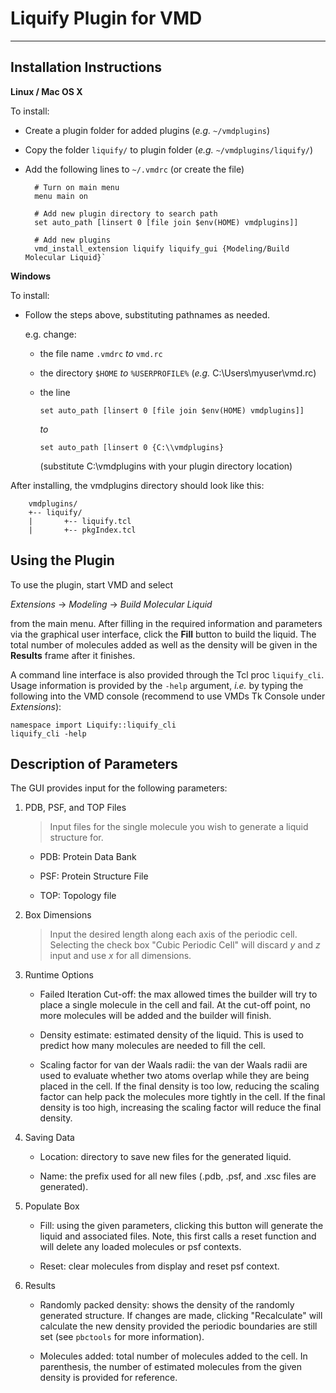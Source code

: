 Liquify Plugin for VMD
==============================
---

Installation Instructions
------------------------------

__Linux / Mac OS X__

To install:

- Create a plugin folder for added plugins (_e.g._ `~/vmdplugins`)
- Copy the folder `liquify/` to plugin folder (_e.g._ `~/vmdplugins/liquify/`)
- Add the following lines to `~/.vmdrc` (or create the file)

        # Turn on main menu
        menu main on

        # Add new plugin directory to search path
        set auto_path [linsert 0 [file join $env(HOME) vmdplugins]]

        # Add new plugins
        vmd_install_extension liquify liquify_gui {Modeling/Build Molecular Liquid}`

__Windows__

To install:

- Follow the steps above, substituting pathnames as needed.

    e.g. change:
    
	- the file name `.vmdrc` _to_ `vmd.rc`
    - the directory `$HOME` _to_ `%USERPROFILE%` (_e.g._ C:\\Users\\myuser\\vmd.rc)
    - the line 

        `set auto_path [linsert 0 [file join $env(HOME) vmdplugins]]` 

        _to_

        `set auto_path [linsert 0 {C:\\vmdplugins}`

        (substitute C:\\vmdplugins with your plugin directory location)

After installing, the vmdplugins directory should look like this:
        
        vmdplugins/
        +-- liquify/
        |       +-- liquify.tcl
        |       +-- pkgIndex.tcl

Using the Plugin
------------------

To use the plugin, start VMD and select 

_Extensions_ -> _Modeling_ -> _Build Molecular Liquid_ 

from the main menu.  After filling in the required information and parameters via the graphical user interface, click the __Fill__ button to build the liquid.  The total number of molecules added as well as the density will be given in the __Results__ frame after it finishes.

A command line interface is also provided through the Tcl proc `liquify_cli`. Usage information is provided by the `-help` argument, _i.e._ by typing the following into the VMD console (recommend to use VMDs Tk Console under _Extensions_):
   
    namespace import Liquify::liquify_cli
    liquify_cli -help

Description of Parameters
-------------------------

The GUI provides input for the following parameters:

1. PDB, PSF, and TOP Files

    > Input files for the single molecule you wish to generate a liquid structure for.
 

    - PDB: Protein Data Bank 
 
    - PSF: Protein Structure File

    - TOP: Topology file

2. Box Dimensions

    > Input the desired length along each axis of the periodic cell. Selecting the check box "Cubic Periodic Cell" will discard _y_ and _z_ input and use _x_ for all dimensions.

3. Runtime Options

    - Failed Iteration Cut-off: the max allowed times the builder will try to place a single molecule in the cell and fail. At the cut-off point, no more molecules will be added and the builder will finish. 

    - Density estimate: estimated density of the liquid. This is used to predict how many molecules are needed to fill the cell.

    - Scaling factor for van der Waals radii: the van der Waals radii are used to evaluate whether two atoms overlap while they are being placed in the cell.  If the final density is too low, reducing the scaling factor can help pack the molecules more tightly in the cell. If the final density is too high, increasing the scaling factor will reduce the final density.

4. Saving Data

    - Location: directory to save new files for the generated liquid.

    - Name: the prefix used for all new files (.pdb, .psf, and .xsc files are generated).

5. Populate Box

    - Fill: using the given parameters, clicking this button will generate the liquid and associated files.  Note, this first calls a reset function and will delete any loaded molecules or psf contexts.

    - Reset: clear molecules from display and reset psf context.

6. Results

    - Randomly packed density: shows the density of the randomly generated structure. If changes are made, clicking "Recalculate" will calculate the new density provided the periodic boundaries are still set (see `pbctools` for more information).

    - Molecules added: total number of molecules added to the cell. In parenthesis, the number of estimated molecules from the given density is provided for reference.
